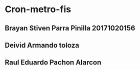 # Cron-metro-fis
## Brayan Stiven Parra Pinilla 20171020156
## Deivid Armando toloza
## Raul Eduardo Pachon Alarcon
